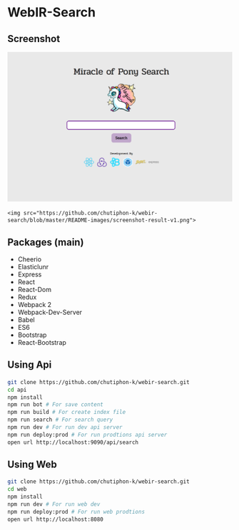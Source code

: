 # WebIR-Search

## Screenshot
<p align="center">
	<img src="https://github.com/chutiphon-k/webir-search/blob/master/README-images/screenshot-home-v2.png">

	<img src="https://github.com/chutiphon-k/webir-search/blob/master/README-images/screenshot-result-v1.png">
</p>

## Packages (main)
- Cheerio
- Elasticlunr
- Express
- React
- React-Dom
- Redux
- Webpack 2
- Webpack-Dev-Server
- Babel
- ES6
- Bootstrap
- React-Bootstrap

## Using Api
```bash
git clone https://github.com/chutiphon-k/webir-search.git
cd api
npm install
npm run bot # For save content
npm run build # For create index file
npm run search # For search query
npm run dev # For run dev api server
npm run deploy:prod # For run prodtions api server
open url http://localhost:9090/api/search
```

## Using Web
```bash
git clone https://github.com/chutiphon-k/webir-search.git
cd web
npm install
npm run dev # For run web dev
npm run deploy:prod # For run web prodtions
open url http://localhost:8080
```